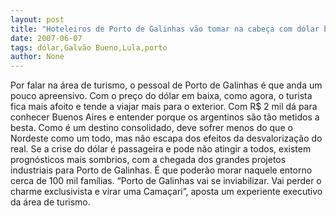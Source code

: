 ```yaml
---
layout: post
title: "Hoteleiros de Porto de Galinhas vão tomar na cabeça com dólar baixo de Lula"
date: 2007-06-07
tags: dólar,Galvão Bueno,Lula,porto
author: None
---
```

Por falar na &aacute;rea de turismo, o pessoal de Porto de Galinhas &eacute; que anda um pouco apreensivo.
Com o pre&ccedil;o do d&oacute;lar em baixa, como agora, o turista fica mais afoito e tende a viajar mais para o exterior. Com R$ 2 mil d&aacute; para conhecer Buenos Aires e entender porque os argentinos s&atilde;o t&atilde;o metidos a besta.
Como &eacute; um destino consolidado, deve sofrer menos do que o Nordeste como um todo, mas n&atilde;o escapa dos efeitos da desvaloriza&ccedil;&atilde;o do real. 
Se a crise do d&oacute;lar &eacute; passageira e pode n&atilde;o atingir a todos, existem progn&oacute;sticos mais sombrios, com a chegada dos grandes projetos industriais para Porto de Galinhas. &Eacute; que poder&atilde;o morar naquele entorno cerca de 100 mil fam&iacute;lias.
&ldquo;Porto de Galinhas vai se inviabilizar. Vai perder o charme exclusivista e virar uma Cama&ccedil;ari&rdquo;, aposta um experiente executivo da &aacute;rea de turismo.
&nbsp; 
